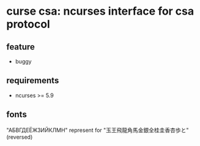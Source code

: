 # curse csa: ncurses interface for csa protocol

## feature
* buggy

## requirements
* ncurses >= 5.9

## fonts
"АБВГДЕЁЖЗИЙКЛМН" represent for
"玉王飛龍角馬金銀全桂圭香杏歩と" (reversed)
